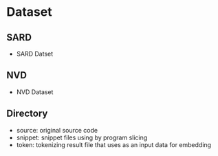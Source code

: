 # Dataset
## SARD
- SARD Datset
## NVD
- NVD Dataset
## Directory
- source: original source code
- snippet: snippet files using by program slicing
- token: tokenizing result file that uses as an input data for embedding
